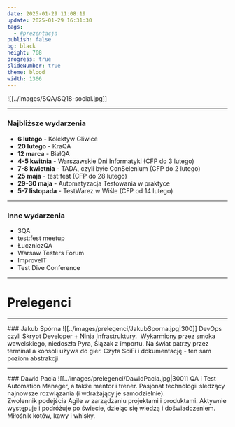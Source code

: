 ```yaml
---
date: 2025-01-29 11:08:19
update: 2025-01-29 16:31:30
tags:
  - #prezentacja
publish: false
bg: black
height: 768
progress: true
slideNumber: true
theme: blood
width: 1366
---
```


![[../images/SQA/SQ18-social.jpg]]

---

### Najbliższe wydarzenia

- **6 lutego** - Kolektyw Gliwice
- **20 lutego** - KraQA
- **12 marca** - BiałQA
- **4-5 kwitnia** - Warszawskie Dni Informatyki (CFP do 3 lutego)
- **7-8 kwietnia** - TADA, czyli byłe ConSelenium (CFP do 2 lutego)
- **25 maja** - test:fest (CFP do 28 lutego)
- **29-30 maja** - Automatyzacja Testowania w praktyce
- **5-7 listopada** - TestWarez w Wiśle (CFP od 14 lutego)

---

### Inne wydarzenia

- 3QA
- test:fest meetup
- ŁuczniczQA
- Warsaw Testers Forum
- ImproveIT
- Test Dive Conference

---

# Prelegenci

---

<grid drop="top" drag="100 10">
### Jakub Spórna
</grid>

<grid drop="bottomleft" drag="30 90">
![[../images/prelegenci/JakubSporna.jpg|300]]
</grid>

<grid drop="bottomright" drag="70 90" align="justify">
DevOps czyli Skrypt Developer + Ninja Infrastruktury.  Wykarmiony przez smoka wawelskiego, niedoszła Pyra, Ślązak z importu. Na świat patrzy przez terminal a konsoli używa do gier. Czyta SciFi i dokumentację - ten sam poziom abstrakcji.
</grid>

---

<grid drop="top" drag="100 10">
### Dawid Pacia
</grid>

<grid drop="bottomleft" drag="30 90">
![[../images/prelegenci/DawidPacia.jpg|300]]
</grid>

<grid drop="bottomright" drag="70 90" align="justify">
QA i Test Automation Manager, a także mentor i trener. Pasjonat technologii śledzący najnowsze rozwiązania (i wdrażający je samodzielnie). <br>Zwolennik podejścia Agile w zarządzaniu projektami i produktami. Aktywnie występuje i podróżuje po świecie, dzieląc się wiedzą i doświadczeniem. Miłośnik kotów, kawy i whisky.
</grid>
